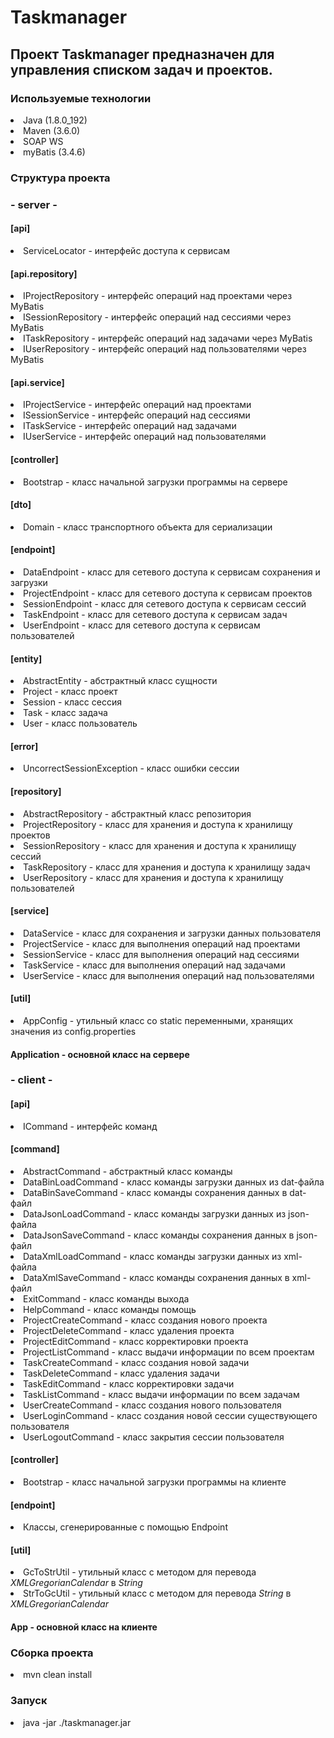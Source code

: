 <h1>Taskmanager</h1>

<h2>Проект Taskmanager предназначен для управления списком задач и проектов.</h2>

<h3>Используемые технологии</h3>

<li> Java (1.8.0_192)</li>

<li> Maven (3.6.0)</li>

<li> SOAP WS</li>

<li> myBatis (3.4.6)</li>

<h3>Структура проекта</h3>

<h3>- server -</h3>

<h4>[api]</h4>

<li> ServiceLocator - интерфейс доступа к сервисам</li>

<h4>[api.repository]</h4>

<li> IProjectRepository - интерфейс операций над проектами через MyBatis</li>

<li> ISessionRepository - интерфейс операций над сессиями через MyBatis</li>

<li> ITaskRepository - интерфейс операций над задачами через MyBatis</li>

<li> IUserRepository - интерфейс операций над пользователями через MyBatis</li>

<h4>[api.service]</h4>

<li> IProjectService - интерфейс операций над проектами</li>

<li> ISessionService - интерфейс операций над сессиями</li>

<li> ITaskService - интерфейс операций над задачами</li>

<li> IUserService - интерфейс операций над пользователями</li>

<h4>[controller]</h4>

<li> Bootstrap - класс начальной загрузки программы на сервере</li>

<h4>[dto]</h4>

<li> Domain - класс транспортного объекта для сериализации</li>

<h4>[endpoint]</h4>

<li> DataEndpoint - класс для сетевого доступа к сервисам сохранения и загрузки</li>

<li> ProjectEndpoint - класс для сетевого доступа к сервисам проектов</li>

<li> SessionEndpoint - класс для сетевого доступа к сервисам cессий</li>

<li> TaskEndpoint - класс для сетевого доступа к сервисам задач</li>

<li> UserEndpoint - класс для сетевого доступа к сервисам пользователей</li>

<h4>[entity]</h4>

<li> AbstractEntity - абстрактный класс сущности</li>

<li> Project - класс проект</li>

<li> Session - класс сессия</li>

<li> Task - класс задача</li>

<li> User - класс пользователь</li>

<h4>[error]</h4>

<li> UncorrectSessionException - класс ошибки сессии</li>

<h4>[repository]</h4>

<li> AbstractRepository - абстрактный класс репозитория</li>

<li> ProjectRepository - класс для хранения и доступа к хранилищу проектов</li>

<li> SessionRepository - класс для хранения и доступа к хранилищу сессий</li>

<li> TaskRepository - класс для хранения и доступа к хранилищу задач</li>

<li> UserRepository - класс для хранения и доступа к хранилищу пользователей</li>

<h4>[service]</h4>

<li> DataService - класс для сохранения и загрузки данных пользователя</li>

<li> ProjectService - класс для выполнения операций над проектами</li>

<li> SessionService - класс для выполнения операций над сессиями</li>

<li> TaskService - класс для выполнения операций над задачами</li>

<li> UserService - класс для выполнения операций над пользователями</li>

<h4>[util]</h4>

<li> AppConfig - утильный класс со static переменными, хранящих значения из config.properties</li>

<h4>Application - основной класс на сервере</h4>

<h3>- client -</h3>

<h4>[api]</h4>

<li> ICommand - интерфейс команд</li>

<h4>[command]</h4>

<li> AbstractCommand - абстрактный класс команды</li>

<li> DataBinLoadCommand - класс команды загрузки данных из dat-файла</li>

<li> DataBinSaveCommand - класс команды сохранения данных в dat-файл</li>

<li> DataJsonLoadCommand - класс команды загрузки данных из json-файла</li>

<li> DataJsonSaveCommand - класс команды сохранения данных в json-файл</li>

<li> DataXmlLoadCommand - класс команды загрузки данных из xml-файла</li>

<li> DataXmlSaveCommand - класс команды сохранения данных в xml-файл</li>

<li> ExitCommand - класс команды выхода</li>

<li> HelpCommand - класс команды помощь</li>

<li> ProjectCreateCommand - класс создания нового проекта</li>

<li> ProjectDeleteCommand - класс удаления проекта</li>

<li> ProjectEditCommand - класс корректировки проекта</li>

<li> ProjectListCommand - класс выдачи информации по всем проектам</li>

<li> TaskCreateCommand - класс создания новой задачи</li>

<li> TaskDeleteCommand - класс удаления задачи</li>

<li> TaskEditCommand - класс корректировки задачи</li>

<li> TaskListCommand - класс выдачи информации по всем задачам</li>

<li> UserCreateCommand - класс создания нового пользователя</li>

<li> UserLoginCommand - класс создания новой сессии существующего пользователя</li>

<li> UserLogoutCommand - класс закрытия сессии пользователя</li>

<h4>[controller]</h4>

<li> Bootstrap - класс начальной загрузки программы на клиенте</li>

<h4>[endpoint]</h4>

<li> Классы, сгенерированные с помощью Endpoint</li>

<h4>[util]</h4>

<li> GcToStrUtil - утильный класс с методом для перевода <i>XMLGregorianCalendar</i> в <i>String</i></li>

<li> StrToGcUtil - утильный класс с методом для перевода <i>String</i> в <i>XMLGregorianCalendar</i></li>

<h4>App - основной класс на клиенте</h4>

<h3>Сборка проекта</h3>

<li> mvn clean install</li>

<h3>Запуск</h3>

<li> java -jar ./taskmanager.jar</li>